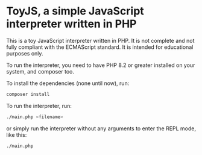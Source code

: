 # ToyJS, a simple JavaScript interpreter written in PHP

This is a toy JavaScript interpreter written in PHP. It is not complete and not fully compliant with the ECMAScript standard. It is intended for educational purposes only.

To run the interpreter, you need to have PHP 8.2 or greater installed on your system, and composer too.

To install the dependencies (none until now), run:

```bash
composer install
```
To run the interpreter, run:

```bash
./main.php <filename>
```
or simply run the interpreter without any arguments to enter the REPL mode, like this:

```bash
./main.php
```
